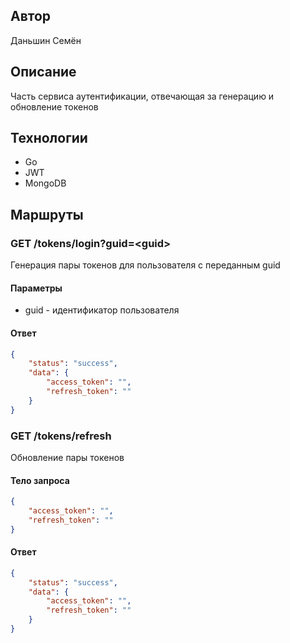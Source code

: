 ## Автор
 Даньшин Семён

## Описание
Часть сервиса аутентификации, отвечающая за генерацию и обновление токенов

## Технологии
* Go
* JWT
* MongoDB

## Маршруты

### GET /tokens/login?guid=\<guid\>
Генерация пары токенов для пользователя с переданным guid

#### Параметры
* guid - идентификатор пользователя

#### Ответ
```json
{
    "status": "success",
    "data": {
        "access_token": "",
        "refresh_token": ""
    }
}
```

### GET /tokens/refresh

Обновление пары токенов

#### Тело запроса
```json
{
    "access_token": "",
    "refresh_token": ""
}
```

#### Ответ
```json
{
    "status": "success",
    "data": {
        "access_token": "",
        "refresh_token": ""
    }
}
```
